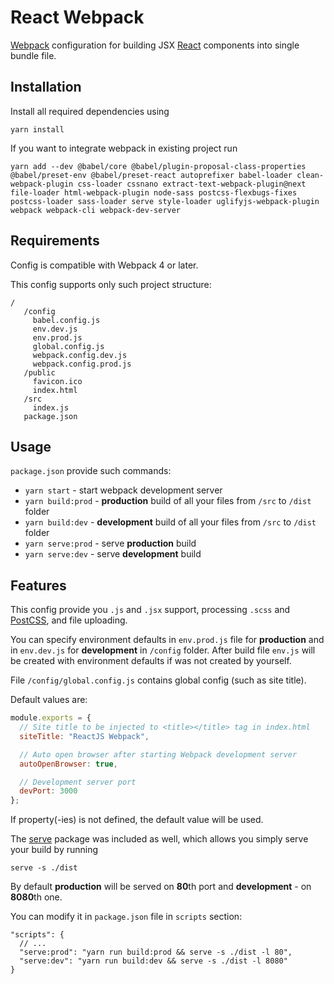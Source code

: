 # React Webpack
[Webpack](https://webpack.js.org/) configuration for building JSX [React](https://reactjs.org/) components into single bundle file.

## Installation
Install all required dependencies using
```
yarn install
```

If you want to integrate webpack in existing project run
```
yarn add --dev @babel/core @babel/plugin-proposal-class-properties @babel/preset-env @babel/preset-react autoprefixer babel-loader clean-webpack-plugin css-loader cssnano extract-text-webpack-plugin@next file-loader html-webpack-plugin node-sass postcss-flexbugs-fixes postcss-loader sass-loader serve style-loader uglifyjs-webpack-plugin webpack webpack-cli webpack-dev-server
```

## Requirements
Config is compatible with Webpack 4 or later.

This config supports only such project structure:
```
/
   /config
     babel.config.js
     env.dev.js
     env.prod.js
     global.config.js
     webpack.config.dev.js
     webpack.config.prod.js
   /public
     favicon.ico
     index.html
   /src
     index.js
   package.json
```

## Usage
`package.json` provide such commands:
- `yarn start`  - start webpack development server
- `yarn build:prod` - **production** build of all your files from `/src` to `/dist` folder
- `yarn build:dev` - **development** build of all your files from `/src` to `/dist` folder
- `yarn serve:prod` - serve **production** build
- `yarn serve:dev` - serve **development** build

## Features
This config provide you `.js` and `.jsx` support, processing `.scss` and [PostCSS](https://postcss.org/), and file uploading.

You can specify environment defaults in `env.prod.js` file for **production** and in `env.dev.js` for **development** in `/config` folder. After build file `env.js` will be created with environment defaults if was not created by yourself.

File `/config/global.config.js` contains global config (such as site title).

Default values are:
```javascript
module.exports = {
  // Site title to be injected to <title></title> tag in index.html
  siteTitle: "ReactJS Webpack",

  // Auto open browser after starting Webpack development server
  autoOpenBrowser: true,

  // Development server port
  devPort: 3000
};
```
If property(-ies) is not defined, the default value will be used.

The [serve](https://www.npmjs.com/package/serve) package was included as well, which allows you simply serve your build by running
```
serve -s ./dist
```
By default **production** will be served on **80**th port and **development** - on **8080**th one.

You can modify it in `package.json` file in `scripts` section:
```json5
"scripts": {
  // ...
  "serve:prod": "yarn run build:prod && serve -s ./dist -l 80",
  "serve:dev": "yarn run build:dev && serve -s ./dist -l 8080"
}
```

